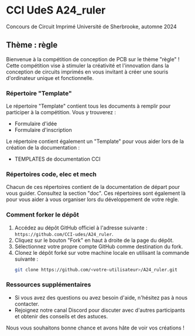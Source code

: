 # CCI UdeS A24_ruler  
Concours de Circuit Imprimé Université de Sherbrooke, automne 2024  
## Thème : règle

Bienvenue à la compétition de conception de PCB sur le thème "règle" ! Cette compétition vise à stimuler la créativité et l'innovation dans la conception de circuits imprimés en vous invitant à créer une souris d'ordinateur unique et fonctionnelle.

### Répertoire "Template"  
Le répertoire "Template" contient tous les documents à remplir pour participer à la compétition. Vous y trouverez :  
- Formulaire d'idée  
- Formulaire d'inscription  

Le répertoire contient également un "Template" pour vous aider lors de la création de la documentation :  
- TEMPLATES de documentation CCI  

### Répertoires code, elec et mech  
Chacun de ces répertoires contient de la documentation de départ pour vous guider. Consultez la section "doc". Ces répertoires sont également là pour vous aider à vous organiser lors du développement de votre règle.

### Comment forker le dépôt

1. Accédez au dépôt GitHub officiel à l'adresse suivante : `https://github.com/CCI-udes/A24_ruler`.
2. Cliquez sur le bouton "Fork" en haut à droite de la page du dépôt.
3. Sélectionnez votre propre compte GitHub comme destination du fork.
4. Clonez le dépôt forké sur votre machine locale en utilisant la commande suivante :
   ```bash
   git clone https://github.com/<votre-utilisateur>/A24_ruler.git
   ```

### Ressources supplémentaires

- Si vous avez des questions ou avez besoin d'aide, n'hésitez pas à nous contacter.
- Rejoignez notre canal Discord pour discuter avec d'autres participants et obtenir des conseils et des astuces.

Nous vous souhaitons bonne chance et avons hâte de voir vos créations !
